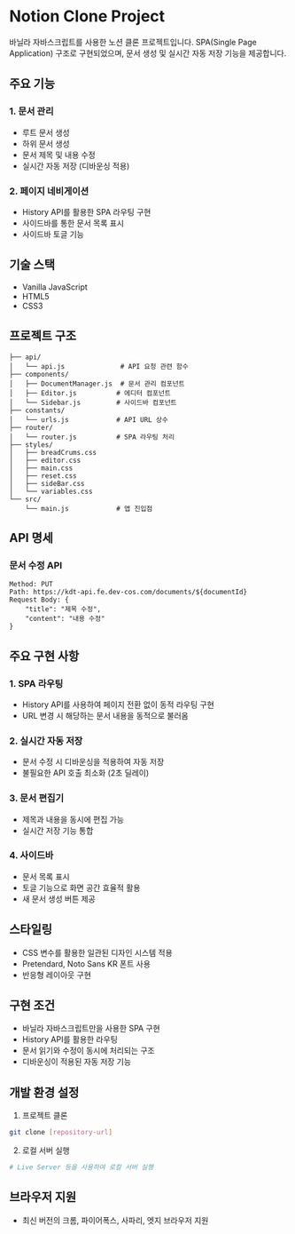 # Notion Clone Project

바닐라 자바스크립트를 사용한 노션 클론 프로젝트입니다. SPA(Single Page Application) 구조로 구현되었으며, 문서 생성 및 실시간 자동 저장 기능을 제공합니다.

## 주요 기능

### 1. 문서 관리
- 루트 문서 생성
- 하위 문서 생성
- 문서 제목 및 내용 수정
- 실시간 자동 저장 (디바운싱 적용)

### 2. 페이지 네비게이션
- History API를 활용한 SPA 라우팅 구현
- 사이드바를 통한 문서 목록 표시
- 사이드바 토글 기능

## 기술 스택

- Vanilla JavaScript
- HTML5
- CSS3

## 프로젝트 구조

```
├── api/
│   └── api.js              # API 요청 관련 함수
├── components/
│   ├── DocumentManager.js  # 문서 관리 컴포넌트
│   ├── Editor.js          # 에디터 컴포넌트
│   └── Sidebar.js         # 사이드바 컴포넌트
├── constants/
│   └── urls.js            # API URL 상수
├── router/
│   └── router.js          # SPA 라우팅 처리
├── styles/
│   ├── breadCrums.css
│   ├── editor.css
│   ├── main.css
│   ├── reset.css
│   ├── sideBar.css
│   └── variables.css
└── src/
    └── main.js            # 앱 진입점
```

## API 명세

### 문서 수정 API
```
Method: PUT
Path: https://kdt-api.fe.dev-cos.com/documents/${documentId}
Request Body: {
    "title": "제목 수정",
    "content": "내용 수정"
}
```

## 주요 구현 사항

### 1. SPA 라우팅
- History API를 사용하여 페이지 전환 없이 동적 라우팅 구현
- URL 변경 시 해당하는 문서 내용을 동적으로 불러옴

### 2. 실시간 자동 저장
- 문서 수정 시 디바운싱을 적용하여 자동 저장
- 불필요한 API 호출 최소화 (2초 딜레이)

### 3. 문서 편집기
- 제목과 내용을 동시에 편집 가능
- 실시간 저장 기능 통합

### 4. 사이드바
- 문서 목록 표시
- 토글 기능으로 화면 공간 효율적 활용
- 새 문서 생성 버튼 제공

## 스타일링

- CSS 변수를 활용한 일관된 디자인 시스템 적용
- Pretendard, Noto Sans KR 폰트 사용
- 반응형 레이아웃 구현

## 구현 조건

- 바닐라 자바스크립트만을 사용한 SPA 구현
- History API를 활용한 라우팅
- 문서 읽기와 수정이 동시에 처리되는 구조
- 디바운싱이 적용된 자동 저장 기능

## 개발 환경 설정

1. 프로젝트 클론
```bash
git clone [repository-url]
```

2. 로컬 서버 실행
```bash
# Live Server 등을 사용하여 로컬 서버 실행
```

## 브라우저 지원

- 최신 버전의 크롬, 파이어폭스, 사파리, 엣지 브라우저 지원
